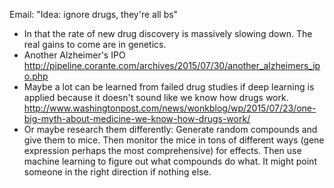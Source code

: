 Email: "Idea: ignore drugs, they're all bs"
* In that the rate of new drug discovery is massively slowing down.  The real gains to come are in genetics.
* Another Alzheimer's IPO http://pipeline.corante.com/archives/2015/07/30/another_alzheimers_ipo.php
* Maybe a lot can be learned from failed drug studies if deep learning is applied because it doesn't sound like we know how drugs work. http://www.washingtonpost.com/news/wonkblog/wp/2015/07/23/one-big-myth-about-medicine-we-know-how-drugs-work/
* Or maybe research them differently: Generate random compounds and give them to mice.  Then monitor the mice in tons of different ways (gene expression perhaps the most comprehensive) for effects.  Then use machine learning to figure out what compounds do what.  It might point someone in the right direction if nothing else.
